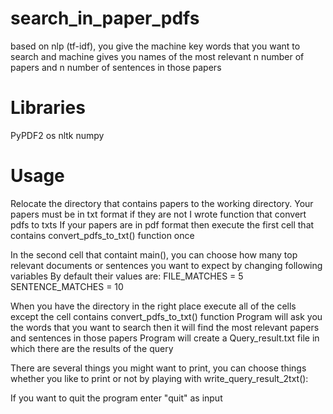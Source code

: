 # search_in_paper_pdfs
based on nlp (tf-idf), you give the machine key words that you want to search
and machine gives you names of the most relevant n number of papers and n number of sentences in those papers

# Libraries
PyPDF2
os
nltk
numpy

# Usage
Relocate the directory that contains papers to the working directory.
Your papers must be in txt format if they are not I wrote function that convert pdfs to txts
If your papers are in pdf format then execute the first cell that contains convert_pdfs_to_txt() function once

In the second cell that containt main(), you can choose how many top relevant documents or sentences you want to expect by changing following variables
By default their values are:
FILE_MATCHES = 5
SENTENCE_MATCHES = 10

When you have the directory in the right place execute all of the cells except the cell contains convert_pdfs_to_txt() function
Program will ask you the words that you want to search then it will find the most relevant papers and sentences in those papers
Program will create a Query_result.txt file in which there are the results of the query

There are several things you might want to print, you can choose things whether you like to print or not by playing with write_query_result_2txt():

If you want to quit the program enter "quit" as input

